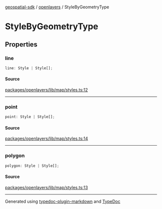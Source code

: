 [geospatial-sdk](../../index.md) / [openlayers](../index.md) / StyleByGeometryType

# StyleByGeometryType

## Properties

### line

```ts
line: Style | Style[];
```

#### Source

[packages/openlayers/lib/map/styles.ts:12](https://github.com/jahow/geospatial-sdk/blob/eda8b4f/packages/openlayers/lib/map/styles.ts#L12)

---

### point

```ts
point: Style | Style[];
```

#### Source

[packages/openlayers/lib/map/styles.ts:14](https://github.com/jahow/geospatial-sdk/blob/eda8b4f/packages/openlayers/lib/map/styles.ts#L14)

---

### polygon

```ts
polygon: Style | Style[];
```

#### Source

[packages/openlayers/lib/map/styles.ts:13](https://github.com/jahow/geospatial-sdk/blob/eda8b4f/packages/openlayers/lib/map/styles.ts#L13)

---

Generated using [typedoc-plugin-markdown](https://www.npmjs.com/package/typedoc-plugin-markdown) and [TypeDoc](https://typedoc.org/)
